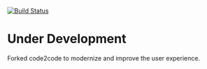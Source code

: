 [![Build Status](https://travis-ci.org/eli-jordan/code2code.svg?branch=master)](https://travis-ci.org/eli-jordan/code2code)


# Under Development 

Forked code2code to modernize and improve the user experience.
